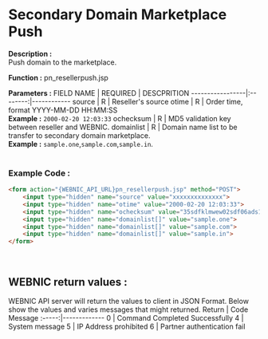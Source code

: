 # Secondary Domain Marketplace Push

**Description :** <br>
Push domain to the marketplace.

**Function :** pn_resellerpush.jsp

**Parameters :** 
FIELD NAME | REQUIRED | DESCPRITION
-----------------|:--------:|------------
source | R | Reseller's source
otime | R | Order time, format YYYY-MM-DD HH:MM:SS <br> **Example :** `2000-02-20 12:03:33`
ochecksum | R | MD5 validation key between reseller and WEBNIC.
domainlist | R | Domain name list to be transfer to secondary domain marketplace. <br> **Example :** `sample.one`,`sample.com`,`sample.in`.
<br><br>

### Example Code :

```HTML
<form action="{WEBNIC_API_URL}pn_resellerpush.jsp" method="POST"> 
    <input type="hidden" name="source" value="xxxxxxxxxxxxxx"> 
    <input type="hidden" name="otime" value="2000-02-20 12:03:33"> 
    <input type="hidden" name="ochecksum" value="35sdfklmwew02sdf06ads1asd3">
    <input type="hidden" name="domainlist[]" value="sample.one">
    <input type="hidden" name="domainlist[]" value="sample.com">
    <input type="hidden" name="domainlist[]" value="sample.in">
</form>
```

<br>

WEBNIC return values :
-----
WEBNIC API server will return the values to client in JSON Format. Below show the values and varies messages that might returned.
Return | Code Message
:-----:|-------------
0 | Command Completed Successfully
4 | System message
5 | IP Address prohibited
6 | Partner authentication fail
